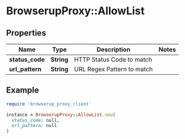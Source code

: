 # BrowserupProxy::AllowList

## Properties

| Name | Type | Description | Notes |
| ---- | ---- | ----------- | ----- |
| **status_code** | **String** | HTTP Status Code to match |  |
| **url_pattern** | **String** | URL Regex Pattern to match |  |

## Example

```ruby
require 'browserup_proxy_client'

instance = BrowserupProxy::AllowList.new(
  status_code: null,
  url_pattern: null
)
```


